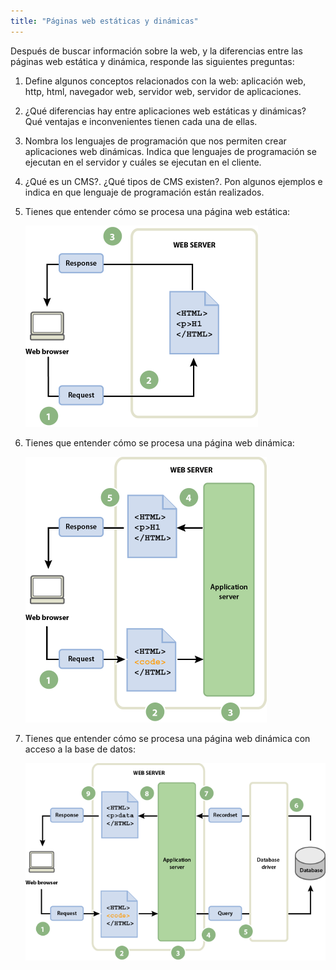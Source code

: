 ```yaml
---
title: "Páginas web estáticas y dinámicas"
---
```


Después de buscar información sobre la web, y la diferencias entre las páginas web estática y dinámica, responde las siguientes preguntas:

1. Define algunos conceptos relacionados con la web: aplicación web, http, html, navegador web, servidor web, servidor de aplicaciones.

2. ¿Qué diferencias hay entre aplicaciones web estáticas y dinámicas? Qué ventajas e inconvenientes tienen cada una de ellas.

3. Nombra los lenguajes de programación que nos permiten crear aplicaciones web dinámicas. Indica que lenguajes de programación se ejecutan en el servidor y cuáles se ejecutan en el cliente.

4. ¿Qué es un CMS?. ¿Qué tipos de CMS existen?. Pon algunos ejemplos e indica en que lenguaje de programación están realizados.

5. Tienes que entender cómo se procesa una página web estática:

    ![img](img/ds_process_static.png)

6. Tienes que entender cómo se procesa una página web dinámica:

    ![img](img/ds_process_dynamic.png)

7. Tienes que entender cómo se procesa una página web dinámica con acceso a la base de datos:

    ![img](img/ds_process_complete.png)